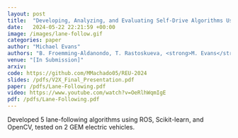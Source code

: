 ```yaml
---
layout: post
title:  "Developing, Analyzing, and Evaluating Self-Drive Algorithms Using Drive-by-Wire Electric Vehicles"
date:   2024-05-22 22:21:59 +00:00
image: /images/lane-follow.gif
categories: paper
author: "Michael Evans"
authors: "B. Froemming-Aldanondo, T. Rastoskueva, <strong>M. Evans</strong>, M. Machado, A. Vadella, L. Escamilla, R. Johnson, M. Jostes, D. Butani, R. Kaddis, C. Chung, and J. Siegel"
venue: "[In Submission]"
arxiv:
code: https://github.com/MMachado05/REU-2024
slides: /pdfs/V2X_Final_Presentation.pdf
paper: /pdfs/Lane-Following.pdf
video: https://www.youtube.com/watch?v=OeRlhWqmIgE
pdf: /pdfs/Lane-Following.pdf
---
```

Developed 5 lane-following algorithms using ROS, Scikit-learn, and OpenCV, tested on 2 GEM electric vehicles.
